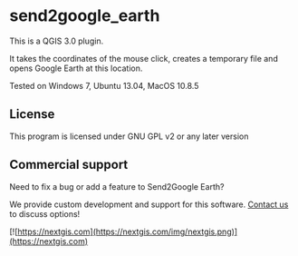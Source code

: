 send2google_earth
==========

This is a QGIS 3.0 plugin.

It takes the coordinates of the mouse click, creates a temporary file and opens Google Earth at this location.

Tested on Windows 7, Ubuntu 13.04, MacOS 10.8.5

License
-------------
This program is licensed under GNU GPL v2 or any later version

Commercial support
----------
Need to fix a bug or add a feature to Send2Google Earth? 

We provide custom development and support for this software. [Contact us](https://nextgis.com/contact/) to discuss options!

[![https://nextgis.com](https://nextgis.com/img/nextgis.png)](https://nextgis.com)
